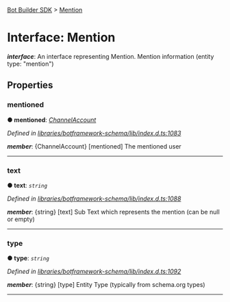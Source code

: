[Bot Builder SDK](../README.md) > [Mention](../interfaces/botbuilder.mention.md)



# Interface: Mention

*__interface__*: An interface representing Mention. Mention information (entity type: "mention")



## Properties
<a id="mentioned"></a>

###  mentioned

**●  mentioned**:  *[ChannelAccount](botbuilder.channelaccount.md)* 

*Defined in [libraries/botframework-schema/lib/index.d.ts:1083](https://github.com/Microsoft/botbuilder-js/blob/ce808e0/libraries/botframework-schema/lib/index.d.ts#L1083)*


*__member__*: {ChannelAccount} [mentioned] The mentioned user





___

<a id="text"></a>

###  text

**●  text**:  *`string`* 

*Defined in [libraries/botframework-schema/lib/index.d.ts:1088](https://github.com/Microsoft/botbuilder-js/blob/ce808e0/libraries/botframework-schema/lib/index.d.ts#L1088)*


*__member__*: {string} [text] Sub Text which represents the mention (can be null or empty)





___

<a id="type"></a>

###  type

**●  type**:  *`string`* 

*Defined in [libraries/botframework-schema/lib/index.d.ts:1092](https://github.com/Microsoft/botbuilder-js/blob/ce808e0/libraries/botframework-schema/lib/index.d.ts#L1092)*


*__member__*: {string} [type] Entity Type (typically from schema.org types)





___


